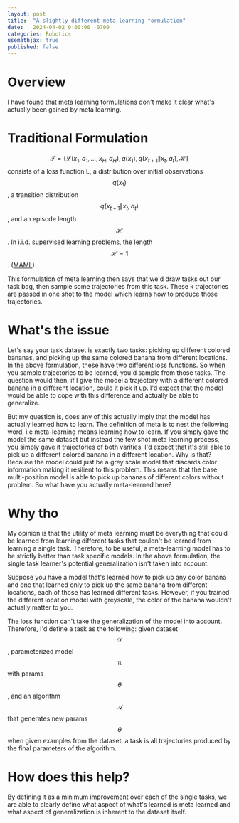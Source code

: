 ```yaml
---
layout: post
title:  "A slightly different meta learning formulation"
date:   2024-04-02 9:00:00 -0700
categories: Robotics
usemathjax: true
published: false
---
```


# Overview

I have found that meta learning formulations don't make it clear what's actually been gained by meta learning.

# Traditional Formulation

$$ \mathcal{T} = \{\mathcal{L}(x_1,a_1,...,x_H,a_H),q(x_1),q(x_{t+1}\|x_t,a_t), \mathcal{H}\} $$ consists of a loss function L, a distribution over initial observations $$ q(x_1) $$, a transition distribution $$ q(x_{t+1}\|x_t,a_t) $$, and an episode length $$ \mathcal{H} $$. In i.i.d. supervised learning problems, the length $$ \mathcal{H} = 1 $$. ([MAML](https://arxiv.org/pdf/1703.03400.pdf)).

This formulation of meta learning then says that we'd draw tasks out our task bag, then sample some trajectories from this task. These k trajectories are passed in one shot to the model which learns how to produce those trajectories.

# What's the issue

Let's say your task dataset is exactly two tasks: picking up different colored bananas, and picking up the same colored banana from different locations. In the above formulation, these have two different loss functions. So when you sample trajectories to be learned, you'd sample from those tasks. The question would then, if I give the model a trajectory with a different colored banana in a different location, could it pick it up. I'd expect that the model would be able to cope with this difference and actually be able to generalize.

But my question is, does any of this actually imply that the model has actually learned how to learn. The definition of meta is to nest the following word, i.e meta-learning means learning how to learn. If you simply gave the model the same dataset but instead the few shot meta learning process, you simply gave it trajectories of both varities, I'd expect that it's still able to pick up a different colored banana in a different location. Why is that? Because the model could just be a grey scale model that discards color information making it resilient to this problem. This means that the base multi-position model is able to pick up bananas of different colors without problem. So what have you actually meta-learned here?

# Why tho

My opinion is that the utility of meta learning must be everything that could be learned from learning different tasks that couldn't be learned from learning a single task. Therefore, to be useful, a meta-learning model has to be strictly better than task specific models. In the above formulation, the single task learner's potential generalization isn't taken into account.

Suppose you have a model that's learned how to pick up any color banana and one that learned only to pick up the same banana from different locations, each of those has learned different tasks. However, if you trained the different location model with greyscale, the color of the banana wouldn't actually matter to you. 

The loss function can't take the generalization of the model into account. Therefore, I'd define a task as the following: given dataset $$ \mathcal{D} $$, parameterized model $$ \mathcal{\pi} $$ with params $$ \theta $$, and an algorithm $$ \mathcal{A} $$ that generates new params $$ \theta $$ when given examples from the dataset, a task is all trajectories produced by the final parameters of the algorithm.

# How does this help?

By defining it as a minimum improvement over each of the single tasks, we are able to clearly define what aspect of what's learned is meta learned and what aspect of generalization is inherent to the dataset itself.